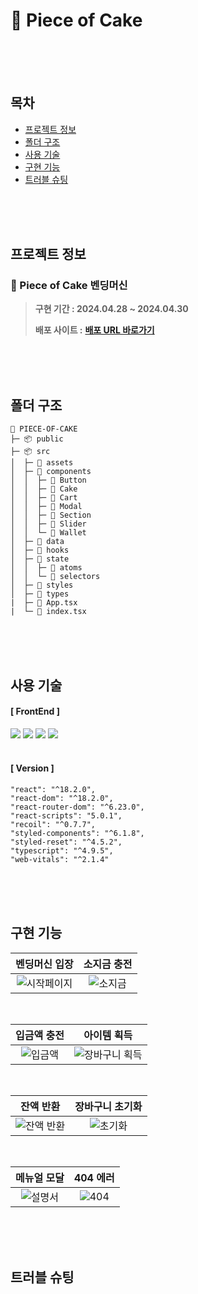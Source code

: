 # 🍰 Piece of Cake

<br>
<br>
<br>

## 목차
- [프로젝트 정보](#프로젝트-정보)
- [폴더 구조](#폴더-구조)
- [사용 기술](#사용-기술)
- [구현 기능](#구현-기능)
- [트러블 슈팅](#트러블-슈팅)

<br>
<br>
<br>

## 프로젝트 정보
### 🍰 Piece of Cake 벤딩머신
>**구현 기간 : 2024.04.28 ~ 2024.04.30** <br>
>
>**배포 사이트 :**  <strong>[배포 URL 바로가기]()</strong>

<br>
<br>
<br>

## 폴더 구조
```
🍰 PIECE-OF-CAKE
├─ 📦 public
├─ 📦 src
│  ├─ 📂 assets
│  ├─ 📂 components
│  │  ├─ 📂 Button
│  │  ├─ 📂 Cake
│  │  ├─ 📂 Cart
│  │  ├─ 📂 Modal
│  │  ├─ 📂 Section
│  │  ├─ 📂 Slider
│  │  └─ 📂 Wallet
│  ├─ 📂 data
│  ├─ 📂 hooks
│  ├─ 📂 state
│  │  ├─ 📂 atoms
│  │  └─ 📂 selectors
│  ├─ 📂 styles
│  ├─ 📂 types
|  ├─ 📜 App.tsx
|  └─ 📜 index.tsx
```

<br>
<br>
<br>

## 사용 기술
#### [ FrontEnd ]
<div>
<img src="https://img.shields.io/badge/React-61DAFB?style=square&logo=react&logoColor=black">
<img src="https://img.shields.io/badge/typescript-3178C6?style=square&logo=typescript&logoColor=white">
<img src="https://img.shields.io/badge/Recoil-3578E5?style=square&logo=recoil&logoColor=white">
<img src="https://img.shields.io/badge/Styled Components-DB7093?style=square&logo=styled components&logoColor=white">
</div>

<br>

#### [ Version ]
```
"react": "^18.2.0",
"react-dom": "^18.2.0",
"react-router-dom": "^6.23.0",
"react-scripts": "5.0.1",
"recoil": "^0.7.7",
"styled-components": "^6.1.8",
"styled-reset": "^4.5.2",
"typescript": "^4.9.5",
"web-vitals": "^2.1.4"
```

<br>
<br>
<br>

## 구현 기능
|   벤딩머신 입장   |   소지금 충전  |
| :---------: | :---------: |
| ![시작페이지](https://github.com/hyeonbinnn/piece-of-cake/assets/117449788/26fadc77-10cc-4438-8e56-3080bddc781e) | ![소지금](https://github.com/hyeonbinnn/piece-of-cake/assets/117449788/420c3ee2-de64-4f37-9c92-096e39dc7b23) |
<br>

|  입금액 충전 |  아이템 획득   |
|:---------: | :---------: |
| ![입금액](https://github.com/hyeonbinnn/piece-of-cake/assets/117449788/5d2dfc67-6e22-43b0-be1c-a2bdc9d0e6c8) | ![장바구니 획득](https://github.com/hyeonbinnn/piece-of-cake/assets/117449788/f5e48b54-4e42-450f-af6e-511d75c02271) |
<br>

|  잔액 반환 | 장바구니 초기화  |
| :---------: | :---------: |
| ![잔액 반환](https://github.com/hyeonbinnn/piece-of-cake/assets/117449788/08eced0c-6b51-4202-b3af-5a4b76abc749) | ![초기화](https://github.com/hyeonbinnn/piece-of-cake/assets/117449788/09f87d8d-bbea-48ce-bc16-f865b3a8dd7a) |
<br>

|  메뉴얼 모달  |  404 에러  |
| :---------: | :---------: |
| ![설명서](https://github.com/hyeonbinnn/piece-of-cake/assets/117449788/7d2856bb-8b81-4344-8c3e-39ce4b82d5bf) | ![404](https://github.com/hyeonbinnn/piece-of-cake/assets/117449788/26375067-5837-42ff-9e71-d31279ef9beb) |

<br>
<br>
<br>

## 트러블 슈팅

<br>
<br>
<br>
